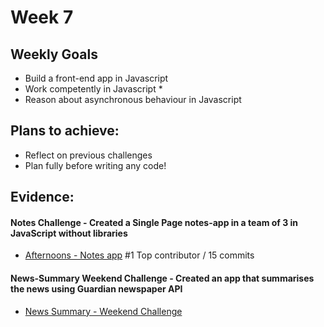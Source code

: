 # Week 7

## Weekly Goals
* Build a front-end app in Javascript
* Work competently in Javascript *
* Reason about asynchronous behaviour in Javascript

## Plans to achieve:
* Reflect on previous challenges
* Plan fully before writing any code!

## Evidence:
#### Notes Challenge - Created a Single Page notes-app in a team of 3 in JavaScript without libraries
* [Afternoons - Notes app](https://github.com/will-head/test_library) #1 Top contributor / 15 commits

#### News-Summary Weekend Challenge - Created an app that summarises the news using Guardian newspaper API
* [News Summary - Weekend Challenge](https://github.com/GarethWoodman/news-summary-challengey) 
